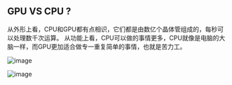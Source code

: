 ## GPU VS CPU ?
从外形上看，CPU和GPU都有点相识，它们都是由数亿个晶体管组成的，每秒可以处理数千次运算。
从功能上看，CPU可以做的事情更多，CPU就像是电脑的大脑一样，而GPU更加适合做专一重复简单的事情，也就是苦力工。

![image](https://pwqvj2u2s.bkt.clouddn.com/jietu.png)

![image](https://blogs.nvidia.com/wp-content/uploads/2009/12/6a00d834515fca69e201287663224d970c-320pi.jpg)